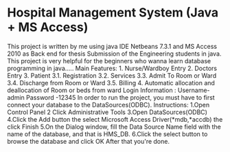 # Hospital Management System (Java + MS Access)
 This project is written by me using java IDE Netbeans 7.3.1 and MS Access 2010 as Back end for thesis Submission of the Engineering students in java. This project is very helpful for the beginners who wanna learn database programming in java.....  Main Features:  1. Nurse/Wardboy Entry 2. Doctors Entry 3. Patient 3.1. Registration 3.2. Services 3.3. Admit To Room or Ward 3.4. Discharge from Room or Ward 3.5. Billing 4. Automatic allocation and deallocation of Room or beds from ward  Login Information : Username- admin Password -12345  In order to run the project, you must have to first connect your database to the DataSources(ODBC).  Instructions: 1.Open Control Panel 2 Click Administrative Tools 3.Open DataSources(ODBC) 4.Click the Add button the select Microsoft Access Driver(*mdb,*accdb) the click Finish 5.On the Dialog window, fill the Data Source Name field with the name of the database, and that is HMS_DB. 6.Click the select button to browse the database and click OK  After that you're done.
